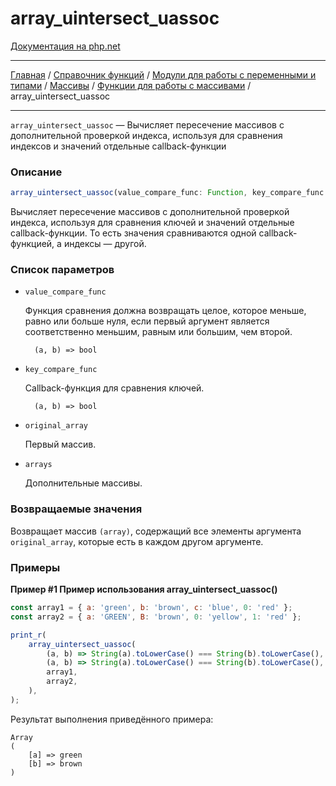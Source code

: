 # array_uintersect_uassoc

[Документация на php.net](https://www.php.net/manual/ru/function.array-uintersect-uassoc.php)

---

[Главная](../../../../../README.md) / [Справочник функций](../../../../funcref.md) /
[Модули для работы с переменными и типами](../../../vartype.md) / [Массивы](../../array.md) /
[Функции для работы с массивами](../func.md) / array_uintersect_uassoc

---

`array_uintersect_uassoc` — Вычисляет пересечение массивов с дополнительной проверкой индекса,
используя для сравнения индексов и значений отдельные callback-функции

### Описание

```ts
array_uintersect_uassoc(value_compare_func: Function, key_compare_func: Function, original_array: Array|Object, ...arrays: Array|Object): Object;
```

Вычисляет пересечение массивов с дополнительной проверкой индекса, используя для сравнения ключей и
значений отдельные callback-функции. То есть значения сравниваются одной callback-функцией, а
индексы — другой.

### Список параметров

-   `value_compare_func`

    Функция сравнения должна возвращать целое, которое меньше, равно или больше нуля, если первый
    аргумент является соответственно меньшим, равным или большим, чем второй.

          (a, b) => bool

-   `key_compare_func`

    Callback-функция для сравнения ключей.

          (a, b) => bool

-   `original_array`

    Первый массив.

-   `arrays`

    Дополнительные массивы.

### Возвращаемые значения

Возвращает массив `(array)`, содержащий все элементы аргумента `original_array`, которые есть в
каждом другом аргументе.

### Примеры

**Пример #1 Пример использования array_uintersect_uassoc()**

```js
const array1 = { a: 'green', b: 'brown', c: 'blue', 0: 'red' };
const array2 = { a: 'GREEN', B: 'brown', 0: 'yellow', 1: 'red' };

print_r(
    array_uintersect_uassoc(
        (a, b) => String(a).toLowerCase() === String(b).toLowerCase(),
        (a, b) => String(a).toLowerCase() === String(b).toLowerCase(),
        array1,
        array2,
    ),
);
```

Результат выполнения приведённого примера:

    Array
    (
        [a] => green
        [b] => brown
    )
